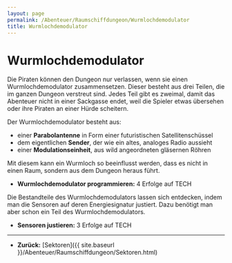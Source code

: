 ```yaml
---
layout: page
permalink: /Abenteuer/Raumschiffdungeon/Wurmlochdemodulator
title: Wurmlochdemodulator
---
```


# Wurmlochdemodulator

Die Piraten können den Dungeon nur verlassen, wenn sie einen Wurmlochdemodulator zusammensetzen. Dieser besteht aus drei Teilen, die im ganzen Dungeon verstreut sind. Jedes Teil gibt es zweimal, damit das Abenteuer nicht in einer Sackgasse endet, weil die Spieler etwas übersehen oder ihre Piraten an einer Hürde scheitern.

Der Wurmlochdemodulator besteht aus:

- einer **Parabolantenne** in Form einer futuristischen Satellitenschüssel
- dem eigentlichen **Sender**, der wie ein altes, analoges Radio aussieht
- einer **Modulationseinheit**, aus wild angeordneten gläsernen Röhren

Mit diesem kann ein Wurmloch so beeinflusst werden, dass es nicht in einen Raum, sondern aus dem Dungeon heraus führt.

- **Wurmlochdemodulator programmieren:** 4 Erfolge auf TECH

Die Bestandteile des Wurmlochdemodulators lassen sich entdecken, indem man die Sen&shy;soren auf deren Energiesignatur justiert. Dazu benötigt man aber schon ein Teil des Wurm&shy;&shy;loch&shy;demodulators.

- **Sensoren justieren:** 3 Erfolge auf TECH


***
- **Zurück:** [Sektoren]({{ site.baseurl }}/Abenteuer/Raumschiffdungeon/Sektoren.html)

